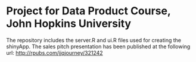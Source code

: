 # Project for Data Product Course, John Hopkins University

The repository includes the server.R and ui.R files used for creating the shinyApp. The sales pitch presentation has been published at the following url: http://rpubs.com/jjqjourney/321242
